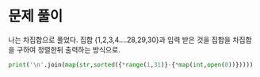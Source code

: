 # 문제 풀이
나는 차집합으로 풀었다. 집합 {1,2,3,4....28,29,30}과 입력 받은 것을 집합을 차집합을 구하여 정렬한뒤 출력하는 방식으로.

```python
print('\n'.join(map(str,sorted({*range(1,31)}-{*map(int,open(0))}))))
```
